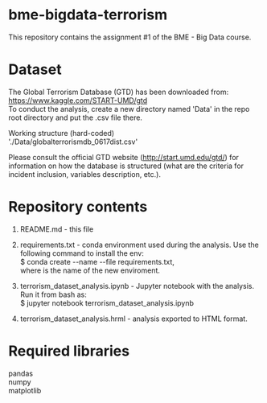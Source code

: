 # bme-bigdata-terrorism

This repository contains the assignment #1 of the BME - Big Data course.

# Dataset
The Global Terrorism Database (GTD) has been downloaded from:
https://www.kaggle.com/START-UMD/gtd <br/>
To conduct the analysis, create a new directory named 'Data' in the repo root directory and put the .csv file there.

Working structure (hard-coded) <br/>
'./Data/globalterrorismdb_0617dist.csv'

Please consult the official GTD website (http://start.umd.edu/gtd/) for information on how the database is structured
(what are the criteria for incident inclusion, variables description, etc.).

# Repository contents
1) README.md - this file

2) requirements.txt - conda environment used during the analysis. Use the following command to install the env: <br/>
$ conda create --name <env> --file requirements.txt, <br/>
where <env> is the name of the new enviroment.

3) terrorism_dataset_analysis.ipynb - Jupyter notebook with the analysis. Run it from bash as: <br/>
$ jupyter notebook terrorism_dataset_analysis.ipynb

4) terrorism_dataset_analysis.hrml - analysis exported to HTML format.

# Required libraries
pandas <br/>
numpy <br/>
matplotlib
